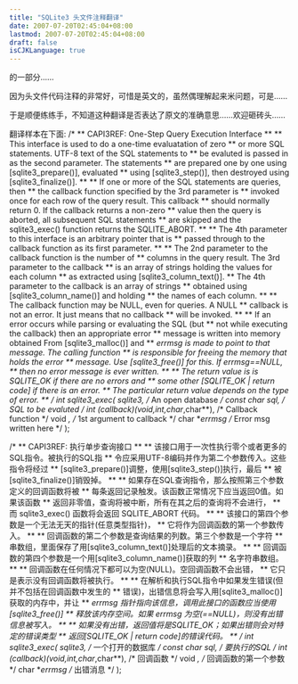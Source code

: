 ```yaml
---
title: "SQLite3 头文件注释翻译"
date: 2007-07-20T02:45:04+08:00
lastmod: 2007-07-20T02:45:04+08:00
draft: false
isCJKLanguage: true
---
```


的一部分……

因为头文件代码注释的非常好，可惜是英文的，虽然偶理解起来米问题，可是……

于是顺便练练手，不知道这种翻译是否表达了原文的准确意思……欢迎砸砖头……

翻译样本在下面:<!--more-->
/*
** CAPI3REF: One-Step Query Execution Interface
**
** This interface is used to do a one-time evaluatation of zero
** or more SQL statements.  UTF-8 text of the SQL statements to
** be evaluted is passed in as the second parameter.  The statements
** are prepared one by one using [sqlite3_prepare()], evaluated
** using [sqlite3_step()], then destroyed using [sqlite3_finalize()].
**
** If one or more of the SQL statements are queries, then
** the callback function specified by the 3rd parameter is
** invoked once for each row of the query result.  This callback
** should normally return 0.  If the callback returns a non-zero
** value then the query is aborted, all subsequent SQL statements
** are skipped and the sqlite3_exec() function returns the SQLITE_ABORT.
**
** The 4th parameter to this interface is an arbitrary pointer that is
** passed through to the callback function as its first parameter.
**
** The 2nd parameter to the callback function is the number of
** columns in the query result.  The 3rd parameter to the callback
** is an array of strings holding the values for each column
** as extracted using [sqlite3_column_text()].
** The 4th parameter to the callback is an array of strings
** obtained using [sqlite3_column_name()] and holding
** the names of each column.
**
** The callback function may be NULL, even for queries.  A NULL
** callback is not an error.  It just means that no callback
** will be invoked.
**
** If an error occurs while parsing or evaluating the SQL (but
** not while executing the callback) then an appropriate error
** message is written into memory obtained From&nbsp;[sqlite3_malloc()] and
** *errmsg is made to point to that message.  The calling function
** is responsible for freeing the memory that holds the error
** message.   Use [sqlite3_free()] for this.  If errmsg==NULL,
** then no error message is ever written.
**
** The return value is is SQLITE_OK if there are no errors and
** some other [SQLITE_OK | return code] if there is an error.
** The particular return value depends on the type of error.
**
*/
int sqlite3_exec(
  sqlite3*,                                  /* An open database */
  const char *sql,                           /* SQL to be evaluted */
  int (*callback)(void*,int,char**,char**),  /* Callback function */
  void *,                                    /* 1st argument to callback */
  char **errmsg                              /* Error msg written here */
);

/*
** CAPI3REF: 执行单步查询接口
**
** 该接口用于一次性执行零个或者更多的SQL指令。被执行的SQL指
** 令应采用UTF-8编码并作为第二个参数传入。这些指令将经过
** [sqlite3_prepare()]调整，使用[sqlite3_step()]执行，最后
** 被[sqlite3_finalize()]销毁掉。
**
** 如果存在SQL查询指令，那么按照第三个参数定义的回调函数将被
** 每条返回记录触发。该函数正常情况下应当返回0值。如果该函数
** 返回非零值，查询将被中断，所有在其之后的查询将不会进行，
** 而 sqlite3_exec() 函数将会返回 SQLITE_ABORT 代码。
**
** 该接口的第四个参数是一个无法无天的指针(任意类型指针)，
** 它将作为回调函数的第一个参数传入。
**
** 回调函数的第二个参数是查询结果的列数。第三个参数是一个字符
** 串数组，里面保存了用[sqlite3_column_text()]处理后的文本摘录。
**
** 回调函数的第四个参数是一个用[sqlite3_column_name()]获取的列
** 名字符串数组。
**
** 回调函数在任何情况下都可以为空(NULL)。空回调函数不会出错，
** 它只是表示没有回调函数将被执行。
**
** 在解析和执行SQL指令中如果发生错误(但并不包括在回调函数中发生的
** 错误)，出错信息将会写入用[sqlite3_malloc()]获取的内存中，并让
** *errmsg 指针指向该信息，调用此接口的函数应当使用[sqlite3_free()]
** 释放该内存空间。如果 errmsg 为空(==NULL)，则没有出错信息被写入。
**
** 如果没有出错，返回值将是SQLITE_OK；如果出错则会对特定的错误类型
** 返回[SQLITE_OK | return code]的错误代码。
**
*/
int sqlite3_exec(
  sqlite3*,                                  /* 一个打开的数据库 */
  const char *sql,                           /* 要执行的SQL */
  int (*callback)(void*,int,char**,char**),  /* 回调函数 */
  void *,                                    /* 回调函数的第一个参数 */
  char **errmsg                              /* 出错消息 */
);